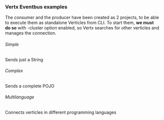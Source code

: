 ### Vertx Eventbus examples
The consumer and the producer have been created as 2 projects, to be able to execute them as standalone Verticles from CLI. 
To start them, **we must do so** with -cluster option enabled, so Vertx searches for other verticles and manages the connection.   

###### Simple  
Sends just a String  

###### Complex  
Sends a complete POJO  

###### Multilanguage  
Connects verticles in different programming languages
